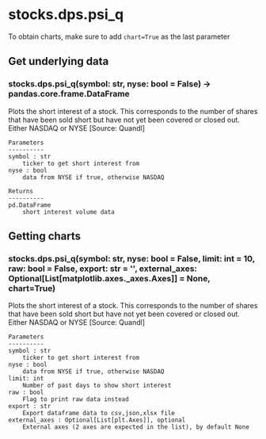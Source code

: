 # stocks.dps.psi_q

To obtain charts, make sure to add `chart=True` as the last parameter

## Get underlying data 
### stocks.dps.psi_q(symbol: str, nyse: bool = False) -> pandas.core.frame.DataFrame

Plots the short interest of a stock. This corresponds to the
    number of shares that have been sold short but have not yet been
    covered or closed out. Either NASDAQ or NYSE [Source: Quandl]

    Parameters
    ----------
    symbol : str
        ticker to get short interest from
    nyse : bool
        data from NYSE if true, otherwise NASDAQ

    Returns
    ----------
    pd.DataFrame
        short interest volume data

## Getting charts 
### stocks.dps.psi_q(symbol: str, nyse: bool = False, limit: int = 10, raw: bool = False, export: str = '', external_axes: Optional[List[matplotlib.axes._axes.Axes]] = None, chart=True)

Plots the short interest of a stock. This corresponds to the
    number of shares that have been sold short but have not yet been
    covered or closed out. Either NASDAQ or NYSE [Source: Quandl]

    Parameters
    ----------
    symbol : str
        ticker to get short interest from
    nyse : bool
        data from NYSE if true, otherwise NASDAQ
    limit: int
        Number of past days to show short interest
    raw : bool
        Flag to print raw data instead
    export : str
        Export dataframe data to csv,json,xlsx file
    external_axes : Optional[List[plt.Axes]], optional
        External axes (2 axes are expected in the list), by default None
